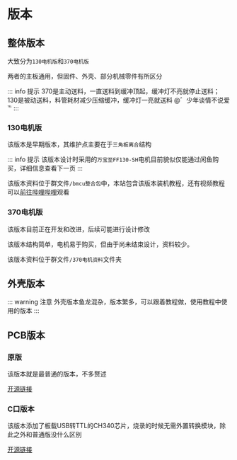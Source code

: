 # 版本

## 整体版本

大致分为`130电机版`和`370电机版`

两者的主板通用，但固件、外壳、部分机械零件有所区分

::: info 提示
370是主动送料，一直送料到缓冲顶起，缓冲灯不亮就停止送料；
130是被动送料，料管耗材减少压缩缓冲，缓冲灯一亮就送料
@゛少年谈情不说爱℡
:::


### 130电机版

该版本是早期版本，其维护点主要在于`三角板离合`结构

::: info 提示
该版本设计时采用的`万宝至FF130-SH`电机目前貌似仅能通过闲鱼购买，详细信息查看下一页
:::

该版本资料位于群文件`/bmcu整合包`中，本站包含该版本装机教程，还有视频教程可以[前往哔哩哔哩](https://www.bilibili.com/video/BV1PuPCehEP3)观看

### 370电机版

该版本目前正在开发和改进，后续可能进行设计修改

该版本结构简单，电机易于购买，但由于尚未结束设计，资料较少。

该版本资料位于群文件`/370电机资料`文件夹

## 外壳版本

::: warning 注意
外壳版本鱼龙混杂，版本繁多，可以跟着教程做，使用教程中使用的版本
:::

## PCB版本

### 原版

该版本就是最普通的版本，不多赘述

[开源链接](https://oshwhub.com/bamboo-shoot-xmcu-pcb-team/bmcu)

### C口版本

该版本添加了板载USB转TTL的CH340芯片，烧录的时候无需外置转换模块，除此之外和普通版没什么区别

[开源链接](https://oshwhub.com/bilibili233/bmcu0000)


